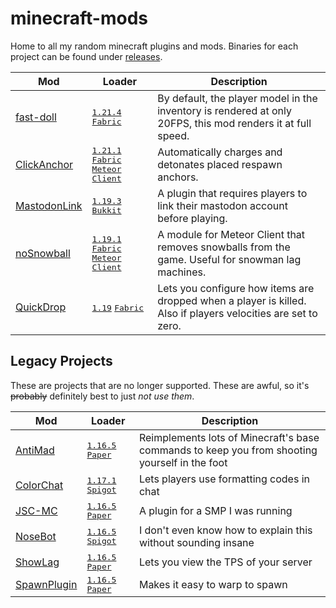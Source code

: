 # minecraft-mods

Home to all my random minecraft plugins and mods.
Binaries for each project can be found under [releases](https://github.com/connorslade/minecraft-mods/releases).

| Mod                          | Loader                                                                                     | Description                                                                                                   |
| ---------------------------- |--------------------------------------------------------------------------------------------| ------------------------------------------------------------------------------------------------------------- |
| [fast-doll](fast-doll)       | <kbd>[1.21.4][1.21.4]</kbd> <kbd>[Fabric][fabric]</kbd>                                    | By default, the player model in the inventory is rendered at only 20FPS, this mod renders it at full speed.   |
| [ClickAnchor](ClickAnchor)   | <kbd>[1.21.1][1.21.1]</kbd> <kbd>[Fabric][fabric]</kbd> <kbd>[Meteor Client][meteor]</kbd> | Automatically charges and detonates placed respawn anchors.                                                   |
| [MastodonLink](MastodonLink) | <kbd>[1.19.3][1.19.3]</kbd> <kbd>[Bukkit][bukkit]</kbd>                                    | A plugin that requires players to link their mastodon account before playing.                                 |
| [noSnowball](noSnowball)     | <kbd>[1.19.1][1.19.1]</kbd> <kbd>[Fabric][fabric]</kbd> <kbd>[Meteor Client][meteor]</kbd> | A module for Meteor Client that removes snowballs from the game. Useful for snowman lag machines.             |
| [QuickDrop](QuickDrop)       | <kbd>[1.19][1.19]</kbd> <kbd>[Fabric][fabric]</kbd>                                        | Lets you configure how items are dropped when a player is killed. Also if players velocities are set to zero. |

## Legacy Projects

These are projects that are no longer supported.
These are awful, so it's ~~probably~~ definitely best to just _not use them_.

| Mod                                | Loader                                                  | Description                                                                                   |
| ---------------------------------- | ------------------------------------------------------- | --------------------------------------------------------------------------------------------- |
| [AntiMad](legacy/AntiMad)          | <kbd>[1.16.5][1.16.5]</kbd> <kbd>[Paper][bukkit]</kbd>  | Reimplements lots of Minecraft's base commands to keep you from shooting yourself in the foot |
| [ColorChat](legacy/ColorChat)      | <kbd>[1.17.1][1.17.1]</kbd> <kbd>[Spigot][bukkit]</kbd> | Lets players use formatting codes in chat                                                     |
| [JSC-MC](legacy/JSC-MC)            | <kbd>[1.16.5][1.16.5]</kbd> <kbd>[Paper][bukkit]</kbd>  | A plugin for a SMP I was running                                                              |
| [NoseBot](legacy/NoseBot)          | <kbd>[1.16.5][1.16.5]</kbd> <kbd>[Spigot][bukkit]</kbd> | I don't even know how to explain this without sounding insane                                 |
| [ShowLag](legacy/ShowLag)          | <kbd>[1.16.5][1.16.5]</kbd> <kbd>[Paper][bukkit]</kbd>  | Lets you view the TPS of your server                                                          |
| [SpawnPlugin](legacy/Spawn-Plugin) | <kbd>[1.16.5][1.16.5]</kbd> <kbd>[Paper][bukkit]</kbd>  | Makes it easy to warp to spawn                                                                |

<!-- LINKS -->

[fabric]: https://fabricmc.net
[bukkit]: https://bukkit.org
[meteor]: https://github.com/MeteorDevelopment/meteor-client
[1.21.4]: https://minecraft.wiki/w/Java_Edition_1.21.4
[1.21.1]: https://minecraft.wiki/w/Java_Edition_1.21.1
[1.21]: https://minecraft.wiki/w/Java_Edition_1.21
[1.20.2]: https://minecraft.wiki/w/Java_Edition_1.20.2
[1.19.3]: https://minecraft.wiki/w/Java_Edition_1.19.3
[1.19.1]: https://minecraft.wiki/w/Java_Edition_1.19.1
[1.19]: https://minecraft.wiki/w/Java_Edition_1.19
[1.17.1]: https://minecraft.wiki/w/Java_Edition_1.17.1
[1.16.5]: https://minecraft.wiki/w/Java_Edition_1.16.5
